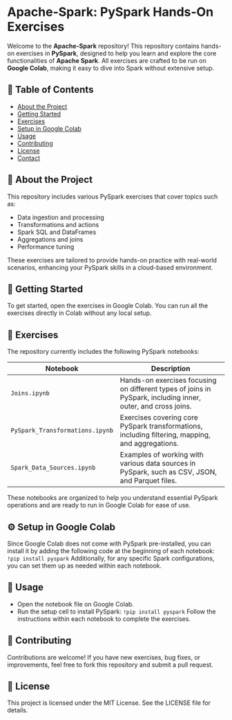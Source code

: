 # Apache-Spark: PySpark Hands-On Exercises

Welcome to the **Apache-Spark** repository! This repository contains hands-on exercises in **PySpark**, designed to help you learn and explore the core functionalities of **Apache Spark**. All exercises are crafted to be run on **Google Colab**, making it easy to dive into Spark without extensive setup.

## 📝 Table of Contents
- [About the Project](#about-the-project)
- [Getting Started](#getting-started)
- [Exercises](#exercises)
- [Setup in Google Colab](#setup-in-google-colab)
- [Usage](#usage)
- [Contributing](#contributing)
- [License](#license)
- [Contact](#contact)

## 📌 About the Project
This repository includes various PySpark exercises that cover topics such as:
- Data ingestion and processing
- Transformations and actions
- Spark SQL and DataFrames
- Aggregations and joins
- Performance tuning

These exercises are tailored to provide hands-on practice with real-world scenarios, enhancing your PySpark skills in a cloud-based environment.

## 🚀 Getting Started

To get started, open the exercises in Google Colab. You can run all the exercises directly in Colab without any local setup.

## 📂 Exercises

The repository currently includes the following PySpark notebooks:

| Notebook                     | Description                                                                                  |
|------------------------------|----------------------------------------------------------------------------------------------|
| `Joins.ipynb`                | Hands-on exercises focusing on different types of joins in PySpark, including inner, outer, and cross joins. | 
| `PySpark_Transformations.ipynb` | Exercises covering core PySpark transformations, including filtering, mapping, and aggregations. |
| `Spark_Data_Sources.ipynb`   | Examples of working with various data sources in PySpark, such as CSV, JSON, and Parquet files. | 

These notebooks are organized to help you understand essential PySpark operations and are ready to run in Google Colab for ease of use.

## ⚙️ Setup in Google Colab

Since Google Colab does not come with PySpark pre-installed, you can install it by adding the following code at the beginning of each notebook: `!pip install pyspark`
Additionally, for any specific Spark configurations, you can set them up as needed within each notebook.

## 🎯 Usage
- Open the notebook file on Google Colab.
- Run the setup cell to install PySpark: `!pip install pyspark`
Follow the instructions within each notebook to complete the exercises.

## 🤝 Contributing
Contributions are welcome! If you have new exercises, bug fixes, or improvements, feel free to fork this repository and submit a pull request.

## 📜 License
This project is licensed under the MIT License. See the LICENSE file for details.